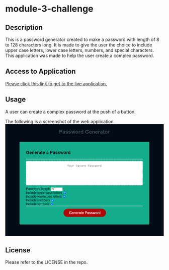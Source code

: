 # module-3-challenge

## Description

This is a password generator created to make a password with length of 8 to 128 characters long.
It is made to give the user the choice to include upper case letters, lower case letters, numbers, and special characters.
This application was made to help the user create a complex password.

## Access to Application

[Please click this link to get to the live application. ](https://christopherdoolhoff.github.io/module-3-challenge/)

## Usage

A user can create a complex password at the push of a button. 

The following is a screenshot of the web application.
![Screenshot of application](./Assets/Screenshot.png)

## License

Please refer to the LICENSE in the repo.
